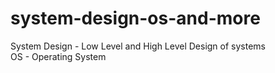 # system-design-os-and-more
<div>System Design - Low Level and High Level Design of systems</div>
<div>OS - Operating System</div>

